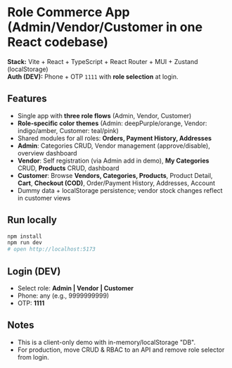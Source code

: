 
# Role Commerce App (Admin/Vendor/Customer in one React codebase)

**Stack:** Vite + React + TypeScript + React Router + MUI + Zustand (localStorage)  
**Auth (DEV):** Phone + OTP `1111` with **role selection** at login.

## Features
- Single app with **three role flows** (Admin, Vendor, Customer)
- **Role-specific color themes** (Admin: deepPurple/orange, Vendor: indigo/amber, Customer: teal/pink)
- Shared modules for all roles: **Orders, Payment History, Addresses**
- **Admin**: Categories CRUD, Vendor management (approve/disable), overview dashboard
- **Vendor**: Self registration (via Admin add in demo), **My Categories** CRUD, **Products** CRUD, dashboard
- **Customer**: Browse **Vendors, Categories, Products**, Product Detail, **Cart**, **Checkout (COD)**, Order/Payment History, Addresses, Account
- Dummy data + localStorage persistence; vendor stock changes reflect in customer views

## Run locally
```bash
npm install
npm run dev
# open http://localhost:5173
```

## Login (DEV)
- Select role: **Admin | Vendor | Customer**
- Phone: any (e.g., 9999999999)
- OTP: **1111**

## Notes
- This is a client-only demo with in-memory/localStorage "DB".
- For production, move CRUD & RBAC to an API and remove role selector from login.
